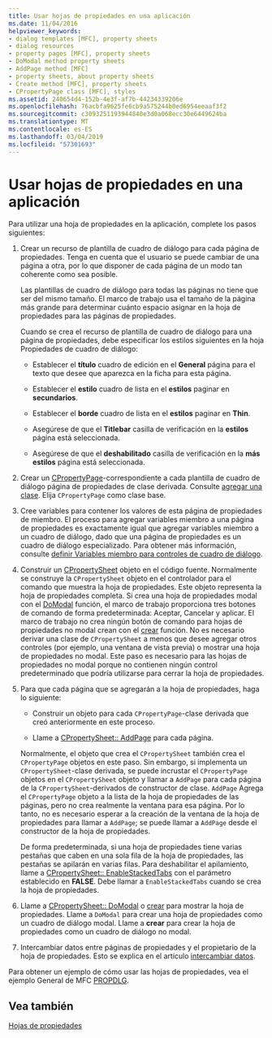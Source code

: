 ```yaml
---
title: Usar hojas de propiedades en una aplicación
ms.date: 11/04/2016
helpviewer_keywords:
- dialog templates [MFC], property sheets
- dialog resources
- property pages [MFC], property sheets
- DoModal method property sheets
- AddPage method [MFC]
- property sheets, about property sheets
- Create method [MFC], property sheets
- CPropertyPage class [MFC], styles
ms.assetid: 240654d4-152b-4e3f-af7b-44234339206e
ms.openlocfilehash: 76acbfa9625fe6cb9a575244b0ed6954eeaaf3f2
ms.sourcegitcommit: c3093251193944840e3d0a068ecc30e6449624ba
ms.translationtype: MT
ms.contentlocale: es-ES
ms.lasthandoff: 03/04/2019
ms.locfileid: "57301693"
---
```

# <a name="using-property-sheets-in-your-application"></a>Usar hojas de propiedades en una aplicación

Para utilizar una hoja de propiedades en la aplicación, complete los pasos siguientes:

1. Crear un recurso de plantilla de cuadro de diálogo para cada página de propiedades. Tenga en cuenta que el usuario se puede cambiar de una página a otra, por lo que disponer de cada página de un modo tan coherente como sea posible.

   Las plantillas de cuadro de diálogo para todas las páginas no tiene que ser del mismo tamaño. El marco de trabajo usa el tamaño de la página más grande para determinar cuánto espacio asignar en la hoja de propiedades para las páginas de propiedades.

   Cuando se crea el recurso de plantilla de cuadro de diálogo para una página de propiedades, debe especificar los estilos siguientes en la hoja Propiedades de cuadro de diálogo:

   - Establecer el **título** cuadro de edición en el **General** página para el texto que desee que aparezca en la ficha para esta página.

   - Establecer el **estilo** cuadro de lista en el **estilos** paginar en **secundarios**.

   - Establecer el **borde** cuadro de lista en el **estilos** paginar en **Thin**.

   - Asegúrese de que el **Titlebar** casilla de verificación en la **estilos** página está seleccionada.

   - Asegúrese de que el **deshabilitado** casilla de verificación en la **más estilos** página está seleccionada.

1. Crear un [CPropertyPage](../mfc/reference/cpropertypage-class.md)-correspondiente a cada plantilla de cuadro de diálogo página de propiedades de clase derivada. Consulte [agregar una clase](../ide/adding-a-class-visual-cpp.md). Elija `CPropertyPage` como clase base.

1. Cree variables para contener los valores de esta página de propiedades de miembro. El proceso para agregar variables miembro a una página de propiedades es exactamente igual que agregar variables miembro a un cuadro de diálogo, dado que una página de propiedades es un cuadro de diálogo especializado. Para obtener más información, consulte [definir Variables miembro para controles de cuadro de diálogo](../windows/defining-member-variables-for-dialog-controls.md).

1. Construir un [CPropertySheet](../mfc/reference/cpropertysheet-class.md) objeto en el código fuente. Normalmente se construye la `CPropertySheet` objeto en el controlador para el comando que muestra la hoja de propiedades. Este objeto representa la hoja de propiedades completa. Si crea una hoja de propiedades modal con el [DoModal](../mfc/reference/cpropertysheet-class.md#domodal) función, el marco de trabajo proporciona tres botones de comando de forma predeterminada: Aceptar, Cancelar y aplicar. El marco de trabajo no crea ningún botón de comando para hojas de propiedades no modal crean con el [crear](../mfc/reference/cpropertysheet-class.md#create) función. No es necesario derivar una clase de `CPropertySheet` a menos que desee agregar otros controles (por ejemplo, una ventana de vista previa) o mostrar una hoja de propiedades no modal. Este paso es necesario para las hojas de propiedades no modal porque no contienen ningún control predeterminado que podría utilizarse para cerrar la hoja de propiedades.

1. Para que cada página que se agregarán a la hoja de propiedades, haga lo siguiente:

   - Construir un objeto para cada `CPropertyPage`-clase derivada que creó anteriormente en este proceso.

   - Llame a [CPropertySheet:: AddPage](../mfc/reference/cpropertysheet-class.md#addpage) para cada página.

   Normalmente, el objeto que crea el `CPropertySheet` también crea el `CPropertyPage` objetos en este paso. Sin embargo, si implementa un `CPropertySheet`-clase derivada, se puede incrustar el `CPropertyPage` objetos en el `CPropertySheet` objeto y llamar a `AddPage` para cada página de la `CPropertySheet`-derivados de constructor de clase. `AddPage` Agrega el `CPropertyPage` objeto a la lista de la hoja de propiedades de las páginas, pero no crea realmente la ventana para esa página. Por lo tanto, no es necesario esperar a la creación de la ventana de la hoja de propiedades para llamar a `AddPage`; se puede llamar a `AddPage` desde el constructor de la hoja de propiedades.

   De forma predeterminada, si una hoja de propiedades tiene varias pestañas que caben en una sola fila de la hoja de propiedades, las pestañas se apilarán en varias filas. Para deshabilitar el apilamiento, llame a [CPropertySheet:: EnableStackedTabs](../mfc/reference/cpropertysheet-class.md#enablestackedtabs) con el parámetro establecido en **FALSE**. Debe llamar a `EnableStackedTabs` cuando se crea la hoja de propiedades.

1. Llame a [CPropertySheet:: DoModal](../mfc/reference/cpropertysheet-class.md#domodal) o [crear](../mfc/reference/cpropertysheet-class.md#create) para mostrar la hoja de propiedades. Llame a `DoModal` para crear una hoja de propiedades como un cuadro de diálogo modal. Llame a **crear** para crear la hoja de propiedades como un cuadro de diálogo no modal.

1. Intercambiar datos entre páginas de propiedades y el propietario de la hoja de propiedades. Esto se explica en el artículo [intercambiar datos](../mfc/exchanging-data.md).

Para obtener un ejemplo de cómo usar las hojas de propiedades, vea el ejemplo General de MFC [PROPDLG](../visual-cpp-samples.md).

## <a name="see-also"></a>Vea también

[Hojas de propiedades](../mfc/property-sheets-mfc.md)
